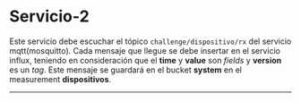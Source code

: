 # Servicio-2

Este servicio debe escuchar el tópico `challenge/dispositivo/rx` del servicio mqtt(mosquitto).
Cada mensaje que llegue se debe insertar en el servicio influx, teniendo en consideración que el **time** y **value** son *fields* y **version** es un *tag*.
Este mensaje se guardará en el bucket **system** en el measurement **dispositivos**.

---
